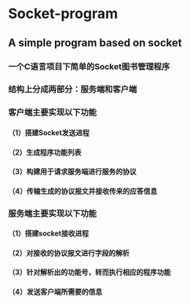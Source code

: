 # Socket-program
## A simple program based on socket
### 一个C语言项目下简单的Socket图书管理程序
### 结构上分成两部分：服务端和客户端
### 客户端主要实现以下功能
#### （1）搭建Socket发送进程
#### （2）生成程序功能列表
#### （3）构建用于请求服务端进行服务的协议
#### （4）传输生成的协议报文并接收传来的应答信息
### 服务端主要实现以下功能
#### （1）搭建socket接收进程
#### （2）对接收的协议报文进行字段的解析
#### （3）针对解析出的功能号，转而执行相应的程序功能
#### （4）发送客户端所需要的信息

